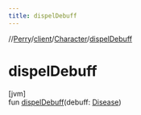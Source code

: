 ```yaml
---
title: dispelDebuff
---
```

//[Perry](../../../index.html)/[client](../index.html)/[Character](index.html)/[dispelDebuff](dispel-debuff.html)



# dispelDebuff



[jvm]\
fun [dispelDebuff](dispel-debuff.html)(debuff: [Disease](../-disease/index.html))





